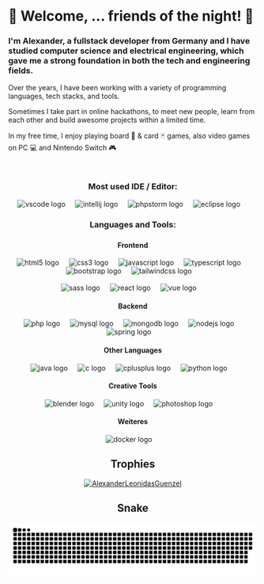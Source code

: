 # 👋 Welcome, ... friends of the night! 🌛 

<h3>I'm Alexander, a fullstack developer from Germany and I have studied computer science and electrical engineering, which gave me a strong foundation in both the tech and engineering fields.</h3> 
<p>Over the years, I have been working with a variety of programming languages, tech stacks, and tools. </p>
<p>Sometimes I take part in online hackathons, to meet new people, learn from each other and build awesome projects within a limited time.</p>
<p>In my free time, I enjoy playing board 🎲 & card 🃏 games, also video games on PC 💻 and Nintendo Switch 🎮</p>
<br>
<h3 align="center">Most used IDE / Editor:</h3>
<div align="center">
<img src="https://cdn.jsdelivr.net/gh/devicons/devicon/icons/vscode/vscode-original.svg" height="40" alt="vscode logo"  />
<img width="12" />
<img src="https://cdn.jsdelivr.net/gh/devicons/devicon/icons/intellij/intellij-original.svg" height="40" alt="intellij logo"  />
<img width="12" />
<img src="https://cdn.jsdelivr.net/gh/devicons/devicon/icons/phpstorm/phpstorm-original.svg" height="40" alt="phpstorm logo"  />
<img width="12" />
<img src="https://cdn.jsdelivr.net/gh/devicons/devicon/icons/eclipse/eclipse-original.svg" height="40" alt="eclipse logo"  />
<img width="12" />
</div>

<h3 align="center">Languages and Tools:</h3>

###

<div align="center">
  <h4 align="center">Frontend</h4>
   <img src="https://cdn.jsdelivr.net/gh/devicons/devicon/icons/html5/html5-original.svg" height="40" alt="html5 logo"  />
  <img width="12" />
  <img src="https://cdn.jsdelivr.net/gh/devicons/devicon/icons/css3/css3-original.svg" height="40" alt="css3 logo"  />
  <img width="12" />
  <img src="https://cdn.jsdelivr.net/gh/devicons/devicon/icons/javascript/javascript-original.svg" height="40" alt="javascript logo"  />
  <img width="12" />
  <img src="https://cdn.jsdelivr.net/gh/devicons/devicon/icons/typescript/typescript-original.svg" height="40" alt="typescript logo"  />
  <img width="12" />
  <img src="https://cdn.jsdelivr.net/gh/devicons/devicon/icons/bootstrap/bootstrap-original.svg" height="40" alt="bootstrap logo"  />
  <img width="12" />
  <img src="https://cdn.jsdelivr.net/gh/devicons/devicon/icons/tailwindcss/tailwindcss-original.svg" height="40" alt="tailwindcss logo"  />
  <img width="12" />
   <br> <br> 
  <img src="https://cdn.jsdelivr.net/gh/devicons/devicon/icons/sass/sass-original.svg" height="40" alt="sass logo"  />
  <img width="12" />
  <img src="https://cdn.jsdelivr.net/gh/devicons/devicon/icons/react/react-original.svg" height="40" alt="react logo"  />
  <img width="12" />
  <img src="https://cdn.jsdelivr.net/gh/devicons/devicon/icons/vuejs/vuejs-original.svg" height="40" alt="vue logo"  />
  <img width="12" />

  <h4 align="center">Backend</h4>
  <img src="https://cdn.jsdelivr.net/gh/devicons/devicon/icons/php/php-original.svg" height="40" alt="php logo"  />
  <img width="12" />
  <img src="https://cdn.jsdelivr.net/gh/devicons/devicon/icons/mysql/mysql-original.svg" height="40" alt="mysql logo"  />
  <img width="12" />
  <img src="https://cdn.jsdelivr.net/gh/devicons/devicon/icons/mongodb/mongodb-original.svg" height="40" alt="mongodb logo"  />
  <img width="12" />
  <img src="https://cdn.jsdelivr.net/gh/devicons/devicon/icons/nodejs/nodejs-original.svg" height="40" alt="nodejs logo"  />
  <img width="12" />
  <img src="https://cdn.jsdelivr.net/gh/devicons/devicon/icons/spring/spring-original.svg" height="40" alt="spring logo"  />
  <img width="12" />

  <h4>Other Languages</h4>
  <img src="https://cdn.jsdelivr.net/gh/devicons/devicon/icons/java/java-original.svg" height="40" alt="java logo"  />
  <img width="12" />
  <img src="https://cdn.jsdelivr.net/gh/devicons/devicon/icons/c/c-original.svg" height="40" alt="c logo"  />
  <img width="12" />
  <img src="https://cdn.jsdelivr.net/gh/devicons/devicon/icons/cplusplus/cplusplus-original.svg" height="40" alt="cplusplus logo"  />
  <img width="12" />
  <img src="https://cdn.jsdelivr.net/gh/devicons/devicon/icons/python/python-original.svg" height="40" alt="python logo"  />
  <img width="12" />

  <h4 align="center">Creative Tools</h4>
  <img src="https://cdn.jsdelivr.net/gh/devicons/devicon/icons/blender/blender-original.svg" height="40" alt="blender logo"  />
  <img width="12" />
  <img src="https://cdn.jsdelivr.net/gh/devicons/devicon/icons/unity/unity-original.svg" height="40" alt="unity logo"  />
  <img width="12" />
  <img src="https://cdn.jsdelivr.net/gh/devicons/devicon/icons/photoshop/photoshop-original.svg" height="40" alt="photoshop logo"  />
  <img width="12" />

  <h4 align="center">Weiteres</h4>
  <img src="https://cdn.jsdelivr.net/gh/devicons/devicon/icons/docker/docker-original.svg" height="40" alt="docker logo"  />
  <img width="12" />

## Trophies
<a href="https://github.com/ryo-ma/github-profile-trophy" ><img src="https://github-profile-trophy.vercel.app/?username=AlexanderLeonidasGuenzel" alt="AlexanderLeonidasGuenzel" /></a>

## Snake
<picture>
  <source media="(prefers-color-scheme: dark)" srcset="https://raw.githubusercontent.com/AlexanderLeonidasGuenzel/AlexanderLeonidasGuenzel/output/github-contribution-grid-snake-dark.svg">
  <source media="(prefers-color-scheme: light)" srcset="https://raw.githubusercontent.com/AlexanderLeonidasGuenzel/AlexanderLeonidasGuenzel/output/github-contribution-grid-snake.svg">
  <img alt="github contribution grid snake animation" src="https://raw.githubusercontent.com/AlexanderLeonidasGuenzel/AlexanderLeonidasGuenzel/output/github-contribution-grid-snake.svg">
</picture>


<!--## Follow me
[![LinkedIn](https://img.shields.io/badge/linkedin-%230077B5.svg?style=for-the-badge&logo=linkedin&logoColor=white)](https://www.linkedin.com/in/alexander-leonidas-g-210164279)
[![Xing](https://img.shields.io/badge/xing-%23006567.svg?style=for-the-badge&logo=xing&logoColor=white)](https://www.xing.com/profile/MrAlexanderLeonidas_Guenzel/cv)  -->



<!--
**AlexanderLeonidasGuenzel/AlexanderLeonidasGuenzel** is a ✨ _special_ ✨ repository because its `README.md` (this file) appears on your GitHub profile.

Here are some ideas to get you started:

- 🔭 I’m currently working on ...
- 🌱 I’m currently learning React.js
- 👯 I’m looking to collaborate on ...
- 🤔 I’m looking for help with ...
- 💬 Ask me about ...
- 📫 How to reach me: ...
- 😄 Pronouns: ...
- ⚡ Fun fact: ...
-->
